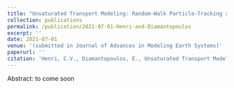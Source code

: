 ```yaml
---
title: "Unsaturated Transport Modeling: Random-Walk Particle-Tracking as a Numerical-Dispersion Free and Efficient Alternative to Eulerian Methods"
collection: publications
permalink: /publication/2021-07-01-Henri-and-Diamantopoulos
excerpt: ''
date: 2021-07-01
venue: '(submitted in Journal of Advances in Modeling Earth Systems)'
paperurl: ''
citation: 'Henri, C.V., Diamantopoulos, E., Unsaturated Transport Modeling: Random-Walk Particle-Tracking as a Numerical-Dispersion Free and Efficient Alternative to Eulerian Methods, submitted in Journal of Advances in Modeling Earth Systems'
---
```


Abstract: to come soon
